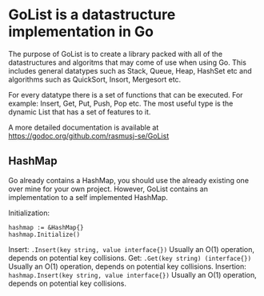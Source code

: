 # GoList is a datastructure implementation in Go

The purpose of GoList is to create a library packed with all of the datastructures and algoritms that may come of use when using Go.
This includes general datatypes such as Stack, Queue, Heap, HashSet etc and algorithms such as QuickSort, Insort, Mergesort etc.

For every datatype there is a set of functions that can be executed. For example: Insert, Get, Put, Push, Pop etc.
The most useful type is the dynamic List that has a set of features to it.

A more detailed documentation is available at https://godoc.org/github.com/rasmusj-se/GoList

## HashMap

Go already contains a HashMap, you should use the already existing one over mine for your own project.
However, GoList contains an implementation to a self implemented HashMap.

Initialization:

```
hashmap := &HashMap{}
hashmap.Initialize()
```

Insert: `.Insert(key string, value interface{})` Usually an O(1) operation, depends on potential key collisions.
Get: `.Get(key string) (interface{})` Usually an O(1) operation, depends on potential key collisions.
Insertion: `hashmap.Insert(key string, value interface{})` Usually an O(1) operation, depends on potential key collisions.